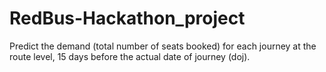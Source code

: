 # RedBus-Hackathon_project
Predict the demand (total number of seats booked) for each journey at the route level, 15 days before the actual date of journey (doj).
